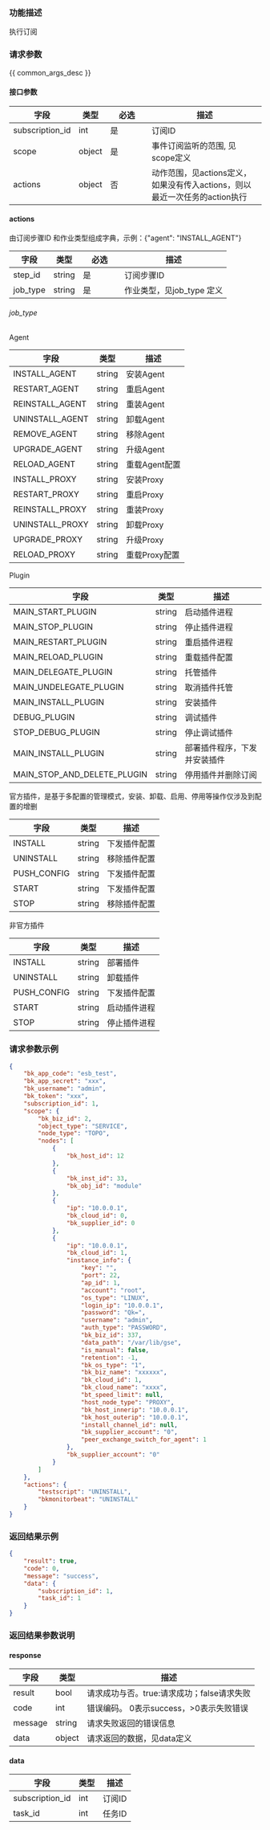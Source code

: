 ### 功能描述

执行订阅

### 请求参数

{{ common_args_desc }}

#### 接口参数

| 字段              | 类型     | <div style="width: 50pt">必选</div> | 描述                  |
| --------------- | ------ | --------------------------------- | ------------------- |
| subscription_id | int    | 是                                 | 订阅ID                |
| scope           | object | 是                                 | 事件订阅监听的范围, 见scope定义 |
| actions         | object | 否                                 | 动作范围，见actions定义，如果没有传入actions，则以最近一次任务的action执行     |

#### actions

由订阅步骤ID 和作业类型组成字典，示例：{"agent": "INSTALL_AGENT"}

| 字段       | 类型     | <div style="width: 50pt">必选</div> | 描述                |
| -------- | ------ | --------------------------------- | ----------------- |
| step_id  | string | 是                                 | 订阅步骤ID            |
| job_type | string | 是                                 | 作业类型，见job_type 定义 |

###### job_type

Agent

| 字段              | 类型     | 描述        |
| --------------- | ------ | --------- |
| INSTALL_AGENT   | string | 安装Agent   |
| RESTART_AGENT   | string | 重启Agent   |
| REINSTALL_AGENT | string | 重装Agent   |
| UNINSTALL_AGENT | string | 卸载Agent   |
| REMOVE_AGENT    | string | 移除Agent   |
| UPGRADE_AGENT   | string | 升级Agent   |
| RELOAD_AGENT    | string | 重载Agent配置 |
| INSTALL_PROXY   | string | 安装Proxy   |
| RESTART_PROXY   | string | 重启Proxy   |
| REINSTALL_PROXY | string | 重装Proxy   |
| UNINSTALL_PROXY | string | 卸载Proxy   |
| UPGRADE_PROXY   | string | 升级Proxy   |
| RELOAD_PROXY    | string | 重载Proxy配置 |

Plugin

| 字段                          | 类型     | 描述             |
| --------------------------- | ------ | -------------- |
| MAIN_START_PLUGIN           | string | 启动插件进程         |
| MAIN_STOP_PLUGIN            | string | 停止插件进程         |
| MAIN_RESTART_PLUGIN         | string | 重启插件进程         |
| MAIN_RELOAD_PLUGIN          | string | 重载插件配置         |
| MAIN_DELEGATE_PLUGIN        | string | 托管插件           |
| MAIN_UNDELEGATE_PLUGIN      | string | 取消插件托管         |
| MAIN_INSTALL_PLUGIN         | string | 安装插件           |
| DEBUG_PLUGIN                | string | 调试插件           |
| STOP_DEBUG_PLUGIN           | string | 停止调试插件         |
| MAIN_INSTALL_PLUGIN         | string | 部署插件程序，下发并安装插件 |
| MAIN_STOP_AND_DELETE_PLUGIN | string | 停用插件并删除订阅      |

官方插件，是基于多配置的管理模式，安装、卸载、启用、停用等操作仅涉及到配置的增删 

| 字段          | 类型     | 描述     |
| ----------- | ------ | ------ |
| INSTALL     | string | 下发插件配置 |
| UNINSTALL   | string | 移除插件配置 |
| PUSH_CONFIG | string | 下发插件配置 |
| START       | string | 下发插件配置 |
| STOP        | string | 移除插件配置 |

非官方插件

| 字段          | 类型     | 描述     |
| ----------- | ------ | ------ |
| INSTALL     | string | 部署插件   |
| UNINSTALL   | string | 卸载插件   |
| PUSH_CONFIG | string | 下发插件配置 |
| START       | string | 启动插件进程 |
| STOP        | string | 停止插件进程 |

### 请求参数示例

```json
{
    "bk_app_code": "esb_test",
    "bk_app_secret": "xxx",
    "bk_username": "admin",
    "bk_token": "xxx",
    "subscription_id": 1,
    "scope": {
        "bk_biz_id": 2,
        "object_type": "SERVICE",
        "node_type": "TOPO",
        "nodes": [
            {
                "bk_host_id": 12
            },
            {
                "bk_inst_id": 33,
                "bk_obj_id": "module"
            },
            {
                "ip": "10.0.0.1",
                "bk_cloud_id": 0,
                "bk_supplier_id": 0
            },
            {
                "ip": "10.0.0.1",
                "bk_cloud_id": 1,
                "instance_info": {
                    "key": "",
                    "port": 22,
                    "ap_id": 1,
                    "account": "root",
                    "os_type": "LINUX",
                    "login_ip": "10.0.0.1",
                    "password": "Qk=",
                    "username": "admin",
                    "auth_type": "PASSWORD",
                    "bk_biz_id": 337,
                    "data_path": "/var/lib/gse",
                    "is_manual": false,
                    "retention": -1,
                    "bk_os_type": "1",
                    "bk_biz_name": "xxxxxx",
                    "bk_cloud_id": 1,
                    "bk_cloud_name": "xxxx",
                    "bt_speed_limit": null,
                    "host_node_type": "PROXY",
                    "bk_host_innerip": "10.0.0.1",
                    "bk_host_outerip": "10.0.0.1",
                    "install_channel_id": null,
                    "bk_supplier_account": "0",
                    "peer_exchange_switch_for_agent": 1
                },
                "bk_supplier_account": "0"
            }
        ]
    },
    "actions": {
        "testscript": "UNINSTALL",
        "bkmonitorbeat": "UNINSTALL"
    }
}
```

### 返回结果示例

```json
{
    "result": true,
    "code": 0,
    "message": "success",
    "data": {
        "subscription_id": 1,
        "task_id": 1
    }
}
```

### 返回结果参数说明

#### response

| 字段      | 类型     | 描述                         |
| ------- | ------ | -------------------------- |
| result  | bool   | 请求成功与否。true:请求成功；false请求失败 |
| code    | int    | 错误编码。 0表示success，>0表示失败错误  |
| message | string | 请求失败返回的错误信息                |
| data    | object | 请求返回的数据，见data定义            |

#### data

| 字段              | 类型  | 描述   |
| --------------- | --- | ---- |
| subscription_id | int | 订阅ID |
| task_id         | int | 任务ID |

